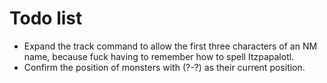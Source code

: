 # Todo list

* Expand the track command to allow the first three characters of an NM name, because fuck having to remember how to spell Itzpapalotl.
* Confirm the position of monsters with (?-?) as their current position.
